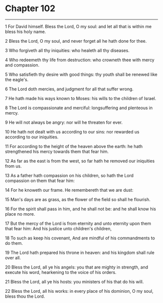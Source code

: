 # Chapter 102

***

1 For David himself. Bless the Lord, O my soul: and let all that is within me bless his holy name.

2 Bless the Lord, O my soul, and never forget all he hath done for thee.

3 Who forgiveth all thy iniquities: who healeth all thy diseases.

4 Who redeemeth thy life from destruction: who crowneth thee with mercy and compassion.

5 Who satisfieth thy desire with good things: thy youth shall be renewed like the eagle's.

6 The Lord doth mercies, and judgment for all that suffer wrong.

7 He hath made his ways known to Moses: his wills to the children of Israel.

8 The Lord is compassionate and merciful: longsuffering and plenteous in mercy.

9 He will not always be angry: nor will he threaten for ever.

10 He hath not dealt with us according to our sins: nor rewarded us according to our iniquities.

11 For according to the height of the heaven above the earth: he hath strengthened his mercy towards them that fear him.

12 As far as the east is from the west, so far hath he removed our iniquities from us.

13 As a father hath compassion on his children, so hath the Lord compassion on them that fear him:

14 For he knoweth our frame. He remembereth that we are dust:

15 Man's days are as grass, as the flower of the field so shall he flourish.

16 For the spirit shall pass in him, and he shall not be: and he shall know his place no more.

17 But the mercy of the Lord is from eternity and unto eternity upon them that fear him: And his justice unto children's children,

18 To such as keep his covenant, And are mindful of his commandments to do them.

19 The Lord hath prepared his throne in heaven: and his kingdom shall rule over all.

20 Bless the Lord, all ye his angels: you that are mighty in strength, and execute his word, hearkening to the voice of his orders.

21 Bless the Lord, all ye his hosts: you ministers of his that do his will.

22 Bless the Lord, all his works: in every place of his dominion, O my soul, bless thou the Lord.

